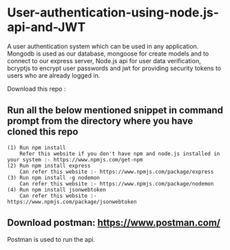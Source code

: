 # User-authentication-using-node.js-api-and-JWT
A user authentication system which can be used in any application. Mongodb is used as our database, mongoose for create models and to connect to our express server, Node.js api for user data verification, bcryptjs to encrypt user passwords and jwt for providing security tokens to users who are already logged in.


Download this repo :
  ## Run all the below mentioned snippet in command prompt from the directory where you have cloned this repo

    (1) Run npm install
        Refer this website if you don't have npm and node.js installed in your system :- https://www.npmjs.com/get-npm
    (2) Run npm install express
        Can refer this website :- https://www.npmjs.com/package/express
    (3) Run npm install -g nodemon
        Can refer this website :- https://www.npmjs.com/package/nodemon
    (4) Run npm install jsonwebtoken
        Can refer this website :- https://www.npmjs.com/package/jsonwebtoken
        

## Download postman: https://www.postman.com/
Postman is used to run the api.
